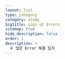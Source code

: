 ```yaml
---
layout: list
type: category
category: study
bigtitle: Logs of Errors
sitemap: true
hide_description: false
order: 1
description: >
  수 많은 Error 해결 일지
---
```

